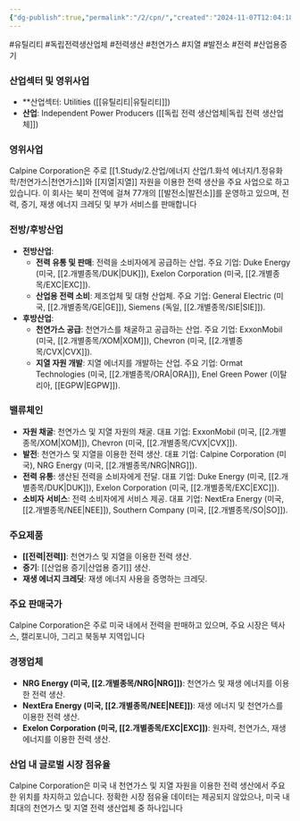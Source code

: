 ```yaml
---
{"dg-publish":true,"permalink":"/2/cpn/","created":"2024-11-07T12:04:18.245+09:00","updated":"2025-07-29T21:37:04.509+09:00"}
---
```


#유틸리티 #독립전력생산업체 #전력생산 #천연가스 #지열 #발전소 #전력 #산업용증기 


### 산업섹터 및 영위사업

- **산업섹터: Utilities ([[유틸리티\|유틸리티]])
- **산업**: Independent Power Producers ([[독립 전력 생산업체\|독립 전력 생산업체]])

### 영위사업

Calpine Corporation은 주로 [[1.Study/2.산업/에너지 산업/1.화석 에너지/1.정유화학/천연가스\|천연가스]]와 [[지열\|지열]] 자원을 이용한 전력 생산을 주요 사업으로 하고 있습니다. 이 회사는 북미 전역에 걸쳐 77개의 [[발전소\|발전소]]를 운영하고 있으며, 전력, 증기, 재생 에너지 크레딧 및 부가 서비스를 판매합니다


### 전방/후방산업

- **전방산업**:
    - **전력 유통 및 판매**: 전력을 소비자에게 공급하는 산업. 주요 기업: Duke Energy (미국, [[2.개별종목/DUK\|DUK]]), Exelon Corporation (미국, [[2.개별종목/EXC\|EXC]]).
    - **산업용 전력 소비**: 제조업체 및 대형 산업체. 주요 기업: General Electric (미국, [[2.개별종목/GE\|GE]]), Siemens (독일, [[2.개별종목/SIE\|SIE]]).
- **후방산업**:
    - **천연가스 공급**: 천연가스를 채굴하고 공급하는 산업. 주요 기업: ExxonMobil (미국, [[2.개별종목/XOM\|XOM]]), Chevron (미국, [[2.개별종목/CVX\|CVX]]).
    - **지열 자원 개발**: 지열 에너지를 개발하는 산업. 주요 기업: Ormat Technologies (미국, [[2.개별종목/ORA\|ORA]]), Enel Green Power (이탈리아, [[EGPW\|EGPW]]).

### 밸류체인

- **자원 채굴**: 천연가스 및 지열 자원의 채굴. 대표 기업: ExxonMobil (미국, [[2.개별종목/XOM\|XOM]]), Chevron (미국, [[2.개별종목/CVX\|CVX]]).
- **발전**: 천연가스 및 지열을 이용한 전력 생산. 대표 기업: Calpine Corporation (미국), NRG Energy (미국, [[2.개별종목/NRG\|NRG]]).
- **전력 유통**: 생산된 전력을 소비자에게 전달. 대표 기업: Duke Energy (미국, [[2.개별종목/DUK\|DUK]]), Exelon Corporation (미국, [[2.개별종목/EXC\|EXC]]).
- **소비자 서비스**: 전력 소비자에게 서비스 제공. 대표 기업: NextEra Energy (미국, [[2.개별종목/NEE\|NEE]]), Southern Company (미국, [[2.개별종목/SO\|SO]]).

### 주요제품

- **[[전력\|전력]]**: 천연가스 및 지열을 이용한 전력 생산.
- **증기**: [[산업용 증기\|산업용 증기]] 생산.
- **재생 에너지 크레딧**: 재생 에너지 사용을 증명하는 크레딧.

### 주요 판매국가

Calpine Corporation은 주로 미국 내에서 전력을 판매하고 있으며, 주요 시장은 텍사스, 캘리포니아, 그리고 북동부 지역입니다
### 경쟁업체

- **NRG Energy (미국, [[2.개별종목/NRG\|NRG]])**: 천연가스 및 재생 에너지를 이용한 전력 생산.
- **NextEra Energy (미국, [[2.개별종목/NEE\|NEE]])**: 재생 에너지 및 천연가스를 이용한 전력 생산.
- **Exelon Corporation (미국, [[2.개별종목/EXC\|EXC]])**: 원자력, 천연가스, 재생 에너지를 이용한 전력 생산.

### 산업 내 글로벌 시장 점유율

Calpine Corporation은 미국 내 천연가스 및 지열 자원을 이용한 전력 생산에서 주요한 위치를 차지하고 있습니다. 정확한 시장 점유율 데이터는 제공되지 않았으나, 미국 내 최대의 천연가스 및 지열 전력 생산업체 중 하나입니다